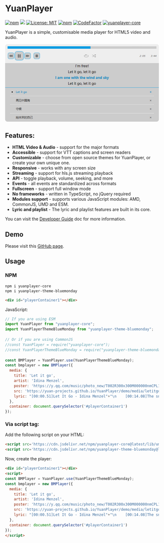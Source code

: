 YuanPlayer
==========

[![npm](https://img.shields.io/npm/v/yuanplayer-core.svg?style=flat-square)](https://www.npmjs.com/package/yuanplayer-core)
[![](https://data.jsdelivr.com/v1/package/npm/yuanplayer-core/badge)](https://www.jsdelivr.com/package/npm/yuanplayer-core)
[![License: MIT](https://img.shields.io/badge/License-MIT-yellow.svg)](https://github.com/Yuan-Projects/YuanPlayer/blob/master/LICENSE.md)
[![npm](https://img.shields.io/npm/dt/yuanplayer-core.svg?style=flat-square)](https://www.npmjs.com/package/yuanplayer-core)
[![CodeFactor](https://www.codefactor.io/repository/github/yuan-projects/yuanplayer/badge)](https://www.codefactor.io/repository/github/yuan-projects/yuanplayer)
[![yuanplayer-core](https://snyk.io/advisor/npm-package/yuanplayer-core/badge.svg)](https://snyk.io/advisor/npm-package/yuanplayer-core)

YuanPlayer is a simple, customisable media player for HTML5 video and audio.

![demo](./src/themes/blueMonday/images/demo.png)

## Features:

- **HTML Video & Audio** - support for the major formats
- **Accessible** - support for VTT captions and screen readers
- **Customizable** - choose from open source themes for YuanPlayer, or create your own unique one.
- **Responsive** - works with any screen size
- **Streaming** - support for hls.js streaming playback
- **API** - toggle playback, volume, seeking, and more
- **Events** - all events are standardized across formats
- **Fullscreen** - support full window mode
- **No frameworks** - written in TypeScript, no jQuery required
- **Modules support** - supports various JavaScript modules: AMD, CommonJS, UMD and ESM.
- **Lyric and playlist** - The lyric and playlist features are built in its core.

You can visit the [Developer Guide](https://github.com/Yuan-Projects/YuanPlayer/wiki/Developer-Guide) doc for more information.

## Demo

Please visit this [GitHub page](https://yuan-projects.github.io/YuanPlayer/demo/).

## Usage

### NPM

```
npm i yuanplayer-core
npm i yuanplayer-theme-bluemonday
```

```html
<div id="playerContainer1"></div>
```

JavaScript:

```javascript
// If you are using ESM
import YuanPlayer from "yuanplayer-core";
import YuanPlayerThemeBlueMonday from "yuanplayer-theme-bluemonday";

// Or if you are using CommonJS
//const YuanPlayer = require("yuanplayer-core");
//const YuanPlayerThemeBlueMonday = require("yuanplayer-theme-bluemonday");

const BMPlayer = YuanPlayer.use(YuanPlayerThemeBlueMonday);
const bmplayer = new BMPlayer({
  media: {
    title: 'Let it go',
    artist: 'Idina Menzel',
    poster: 'https://y.qq.com/music/photo_new/T002R300x300M000000nmCPL1H8bES_1.jpg?max_age=2592000',
    src: 'https://yuan-projects.github.io/YuanPlayer/demo/media/letitgo.m4a',
    lyric: "[00:00.51]Let It Go - Idina Menzel"+"\n    [00:14.08]The snow glows white on the mountain tonight"+"\n    [00:17.19]Not a footprint to be seen"+"\n    [00:20.86]A kingdom of isolation,"+"\n    [00:22.87]"+"\n    [00:24.30]and it looks like I'm the Queen"+"\n    [00:28.55]The wind is howling like this swirling storm inside"+"\n    [00:35.58]Couldn't keep it in; Heaven knows I've tried"+"\n    [00:42.59]Don't let them in, don't let them see"+"\n    [00:45.91]Be the good girl you always have to be"+"\n    [00:49.40]Conceal, don't feel, don't let them know"+"\n    [00:55.76]Well now they know"+"\n    [00:59.14]Let it go, let it go"+"\n    [01:02.61]Can't hold it back anymore"+"\n    [01:06.17]Let it go, let it go"+"\n    [01:09.39]Turn away and slam the door"+"\n    [01:13.18]I don't care what they're going to say"+"\n    [01:19.82]Let the storm rage on"+"\n    [01:24.21]The cold never bothered me anyway"+"\n    [01:28.38]"+"\n    [01:31.69]It's funny how some distance"+"\n    [01:34.31]Makes everything seem small"+"\n    [01:37.75]And the fears that once controlled me"+"\n    [01:41.18]Can't get to me at all"+"\n    [01:45.66]It's time to see what I can do"+"\n    [01:49.20]To test the limits and break through"+"\n    [01:52.80]No right, no wrong, no rules for me,"+"\n    [01:56.94]I'm free!"+"\n    [02:00.40]Let it go, let it go"+"\n    [02:03.87]I am one with the wind and sky"+"\n    [02:07.21]Let it go, let it go"+"\n    [02:10.75]You'll never see me cry"+"\n    [02:14.49]Here I stand"+"\n    [02:18.22]And here I'll stay"+"\n    [02:21.62]Let the storm rage on"+"\n    [02:33.36]My power flurries through the air into the ground"+"\n    [02:39.79]My soul is spiraling in frozen fractals all around"+"\n    [02:46.80]And one thought crystallizes like an icy blast"+"\n    [02:53.73]I'm never going back, the past is in the past"+"\n    [03:01.78]Let it go, let it go"+"\n    [03:05.31]And I ll rise like the break of dawn"+"\n    [03:08.60]Let it go, let it go"+"\n    [03:12.19]That perfect girl is gone"+"\n    [03:16.25]Here I stand"+"\n    [03:18.87]In the light of day"+"\n    [03:24.85]Let the storm rage on"+"\n    [03:30.09]The cold never bothered me anyway!"+"\n    [03:35.09]"
  },
  container: document.querySelector('#playerContainer1')
});
```

### Via script tag:

Add the following script on your HTML:

```html
<script src='https://cdn.jsdelivr.net/npm/yuanplayer-core@latest/lib/umd/YuanPlayer.min.js'></script>
<script src='https://cdn.jsdelivr.net/npm/yuanplayer-theme-bluemonday@latest/lib/umd/YuanPlayerThemeBlueMonday.min.js'></script>
```

Now, create the player:

```html
<div id="playerContainer1"></div>
<script>
const BMPlayer = YuanPlayer.use(YuanPlayerThemeBlueMonday);
const bmplayer = new BMPlayer({
  media: {
    title: 'Let it go',
    artist: 'Idina Menzel',
    poster: 'https://y.qq.com/music/photo_new/T002R300x300M000000nmCPL1H8bES_1.jpg?max_age=2592000',
    src: 'https://yuan-projects.github.io/YuanPlayer/demo/media/letitgo.m4a',
    lyric: "[00:00.51]Let It Go - Idina Menzel"+"\n    [00:14.08]The snow glows white on the mountain tonight"+"\n    [00:17.19]Not a footprint to be seen"+"\n    [00:20.86]A kingdom of isolation,"+"\n    [00:22.87]"+"\n    [00:24.30]and it looks like I'm the Queen"+"\n    [00:28.55]The wind is howling like this swirling storm inside"+"\n    [00:35.58]Couldn't keep it in; Heaven knows I've tried"+"\n    [00:42.59]Don't let them in, don't let them see"+"\n    [00:45.91]Be the good girl you always have to be"+"\n    [00:49.40]Conceal, don't feel, don't let them know"+"\n    [00:55.76]Well now they know"+"\n    [00:59.14]Let it go, let it go"+"\n    [01:02.61]Can't hold it back anymore"+"\n    [01:06.17]Let it go, let it go"+"\n    [01:09.39]Turn away and slam the door"+"\n    [01:13.18]I don't care what they're going to say"+"\n    [01:19.82]Let the storm rage on"+"\n    [01:24.21]The cold never bothered me anyway"+"\n    [01:28.38]"+"\n    [01:31.69]It's funny how some distance"+"\n    [01:34.31]Makes everything seem small"+"\n    [01:37.75]And the fears that once controlled me"+"\n    [01:41.18]Can't get to me at all"+"\n    [01:45.66]It's time to see what I can do"+"\n    [01:49.20]To test the limits and break through"+"\n    [01:52.80]No right, no wrong, no rules for me,"+"\n    [01:56.94]I'm free!"+"\n    [02:00.40]Let it go, let it go"+"\n    [02:03.87]I am one with the wind and sky"+"\n    [02:07.21]Let it go, let it go"+"\n    [02:10.75]You'll never see me cry"+"\n    [02:14.49]Here I stand"+"\n    [02:18.22]And here I'll stay"+"\n    [02:21.62]Let the storm rage on"+"\n    [02:33.36]My power flurries through the air into the ground"+"\n    [02:39.79]My soul is spiraling in frozen fractals all around"+"\n    [02:46.80]And one thought crystallizes like an icy blast"+"\n    [02:53.73]I'm never going back, the past is in the past"+"\n    [03:01.78]Let it go, let it go"+"\n    [03:05.31]And I ll rise like the break of dawn"+"\n    [03:08.60]Let it go, let it go"+"\n    [03:12.19]That perfect girl is gone"+"\n    [03:16.25]Here I stand"+"\n    [03:18.87]In the light of day"+"\n    [03:24.85]Let the storm rage on"+"\n    [03:30.09]The cold never bothered me anyway!"+"\n    [03:35.09]"
  },
  container: document.querySelector('#playerContainer1')
});
</script>
```
